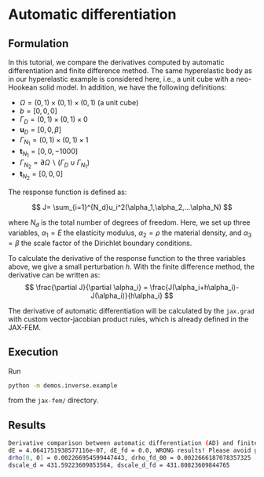 # Automatic differentiation

## Formulation

In this tutorial, we compare the derivatives computed by automatic differentiation and finite difference method. The same hyperelastic body as in our hyperelastic example is considered here, i.e., a unit cube with a neo-Hookean solid model. In addition, we have the following definitions:
* $\Omega=(0,1)\times(0,1)\times(0,1)$ (a unit cube)
*  $b=[0, 0, 0]$
* $\Gamma_{D}=(0,1)\times(0,1)\times0$
* $\boldsymbol{u}_{D}=[0,0,\beta]$ 
* $\Gamma_{N_1}=(0,1)\times(0,1)\times1$
* $\boldsymbol{t}_{N_1}=[0, 0, -1000]$
* $\Gamma_{N_2}=\partial\Omega\backslash(\Gamma_{D}\cup\Gamma_{N_1})$
* $\boldsymbol{t}_{N_2}=[0, 0, 0]$

The response function is defined as:

$$
J= \sum_{i=1}^{N_d}u_i^2(\alpha_1,\alpha_2,...\alpha_N)
$$

where $N_d$ is the total number of degrees of freedom. Here, we set up three variables, $\alpha_1 = E$ the elasticity modulus, $\alpha_2 =\rho$ the material density, and $\alpha_3 =\beta$ the scale factor of the Dirichlet boundary conditions.


To calculate the derivative of the response function to the three variables above, we give a small perturbation $h$. With the finite difference method, the derivative can be written as:
$$
\frac{\partial J}{\partial \alpha_i} = \frac{J(\alpha_i+h\alpha_i)-J(\alpha_i)}{h\alpha_i}
$$

The derivative of automatic differentiation will be calculated by the `jax.grad` with custom vector-jacobian product rules, which is already defined in the JAX-FEM.


## Execution
Run
```bash
python -m demos.inverse.example
```
from the `jax-fem/` directory.


## Results

```bash
Derivative comparison between automatic differentiation (AD) and finite difference (FD)
dE = 4.0641751938577116e-07, dE_fd = 0.0, WRONG results! Please avoid gradients w.r.t self.E
drho[0, 0] = 0.002266954599447443, drho_fd_00 = 0.0022666187078357325
dscale_d = 431.59223609853564, dscale_d_fd = 431.80823609844765
```